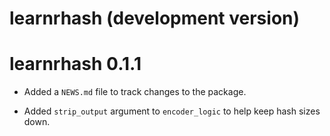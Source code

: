 # learnrhash (development version)

# learnrhash 0.1.1

* Added a `NEWS.md` file to track changes to the package.

* Added `strip_output` argument to `encoder_logic` to help keep hash sizes down.
